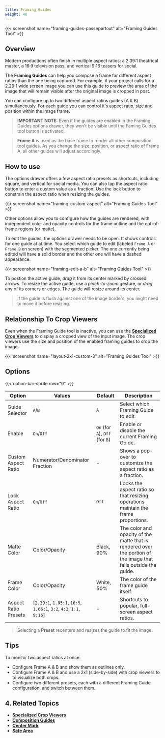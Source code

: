 ```yaml
---
title: Framing Guides
weight: 40
---
```


{{< screenshot name="framing-guides-passepartout" alt="Framing Guides Tool" >}}

## Overview

Modern productions often finish in multiple aspect ratios: a 2.39:1 theatrical master, a 16:9 television pass, and vertical 9:16 teasers for social.

The **Framing Guides** can help you compose a frame for different aspect ratios than the one being captured. For example, if your project calls for a 2.29:1 wide screen image you can use this guide to preview the area of the image that will remain visible after the original image is cropped in post.

You can configure up to two different aspect ratios guides (A & B) simultaneously. For each guide you can control it's aspect ratio, size and position within the image frame.

> **IMPORTANT NOTE:** Even if the guides are enabled in the Framing Guides options drawer, they won't be visible until the Faming Guides tool button is activated.

> **Frame A** is used as the base frame to render all other composition tool guides. As you change the size, position, or aspect ratio of Frame A, all other guides will adjust accordingly.

## How to use

The options drawer offers a few aspect ratio presets as shortcuts, including square, and vertical for social media. You can also tap the aspect ratio button to enter a custom value as a fraction. Use the lock button to constrain the aspect ratio when resizing the guides.

{{< screenshot name="framing-custom-aspect" alt="Framing Guides Tool" >}}

Other options allow you to configure how the guides are rendered, with independent color and opacity controls for the frame outline and the out-of-frame regions (or matte).

To edit the guides, the options drawer needs to be open. It shows controls for one guide at at time. You select which guide to edit (labeled `Frame A` or `Frame B` on screen) with the segmented picker. The one currently being edited will have a solid border and the other one will have a dashed appearance.

{{< screenshot name="framing-edit-a-b" alt="Framing Guides Tool" >}}

To postion the active guide, *drag* it from its center marked by crossed arrows. To resize the active guide, use a *pinch-to-zoom* gesture, or *drag* any of its corners or edges. The guide will resize around its center.

> If the guide is flush against one of the image borders, you might need to move it before resizing.

## Relationship To Crop Viewers

Even when the Framing Guide tool is inactive, you can use the [**Specialized Crop Viewers**](/docs/user-interface#specialized-viewers) to display a cropped view of the input image. The crop viewers use the size and position of the enabled framing guides to crop the image.

{{< screenshot name="layout-2x1-custom-3" alt="Framing Guides Tool" >}}

## Options

{{< option-bar-sprite row="0" >}}

| Option | Values | Default | Description |
|--------|-----------|-----------------|--------|
| Guide Selector | `A`/`B` | `A` | Select which Framing Guide to edit. |
| Enable | `On`/`Off` | `On` (for `A`), `Off` (for `B`) | Enable or disable the current Framing Guide. |
| Custom Aspect Ratio | Numerator/Denominator Fraction | - | Shows a pop-over to customize the aspect ratio as a fraction. |
| Lock Aspect Ratio | `On`/`Off` | `Off` | Locks the aspect ratio so that resizing operations maintain the frame proportions. |
| Matte Color | Color/Opacity | Black, 90% | The color and opacity of the matte that is rendered over the portion of the image that falls outside the guide. |
| Frame Color | Color/Opacity | White, 50% | The color of the frame guide itself. |
| Aspect Ratio Presets | [`2.39:1`, `1.85:1`, `16:9`, `1.66:1`, `3:2`, `4:3`, `1:1`, `9:16`] | - | Shortcuts to popular, full-screen aspect ratios. |

> Selecting a **Preset** recenters and resizes the guide to fit the image.

## Tips

To monitor two aspect ratios at once:

* Configure Frame A & B and show them as outlines only.
* Configure Frame A & B and use a 2x1 (side-by-side) with crop viewers to to visualize both crops.
* Configure two different presets, each with a different Framing Guide configuration, and switch between them.

## 4. Related Topics

* [**Specialized Crop Viewers**](/docs/user-interface#specialized-viewers)
* [**Composition Guides**](/docs/tools/composition-guides)
* [**Center Mark**](/docs/tools/center-mark)
* [**Safe Area**](/docs/tools/safe-area)
